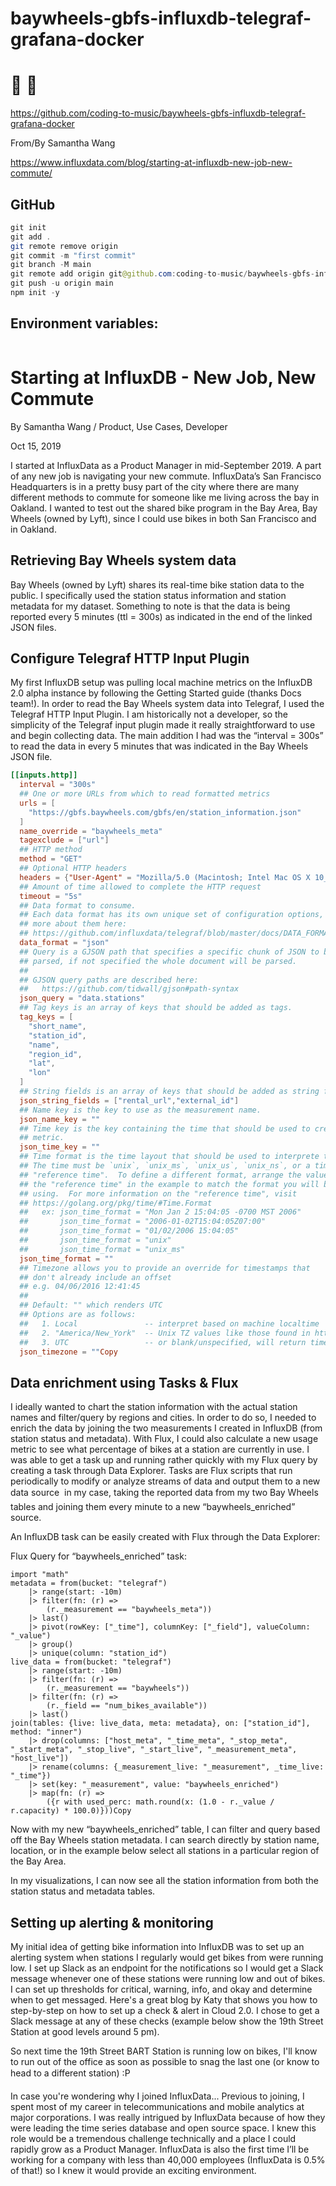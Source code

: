 # baywheels-gbfs-influxdb-telegraf-grafana-docker

# 🚀 🚀

https://github.com/coding-to-music/baywheels-gbfs-influxdb-telegraf-grafana-docker

From/By Samantha Wang

https://www.influxdata.com/blog/starting-at-influxdb-new-job-new-commute/

## GitHub

```java
git init
git add .
git remote remove origin
git commit -m "first commit"
git branch -M main
git remote add origin git@github.com:coding-to-music/baywheels-gbfs-influxdb-telegraf-grafana-docker.git
git push -u origin main
npm init -y
```

## Environment variables:

```java

```

# Starting at InfluxDB - New Job, New Commute

By Samantha Wang / Product, Use Cases, Developer

Oct 15, 2019

I started at InfluxData as a Product Manager in mid-September 2019. A part of any new job is navigating your new commute. InfluxData’s San Francisco Headquarters is in a pretty busy part of the city where there are many different methods to commute for someone like me living across the bay in Oakland. I wanted to test out the shared bike program in the Bay Area, Bay Wheels (owned by Lyft), since I could use bikes in both San Francisco and in Oakland.

## Retrieving Bay Wheels system data

Bay Wheels (owned by Lyft) shares its real-time bike station data to the public. I specifically used the station status information and station metadata for my dataset. Something to note is that the data is being reported every 5 minutes (ttl = 300s) as indicated in the end of the linked JSON files.

## Configure Telegraf HTTP Input Plugin

My first InfluxDB setup was pulling local machine metrics on the InfluxDB 2.0 alpha instance by following the Getting Started guide (thanks Docs team!). In order to read the Bay Wheels system data into Telegraf, I used the Telegraf HTTP Input Plugin. I am historically not a developer, so the simplicity of the Telegraf input plugin made it really straightforward to use and begin collecting data. The main addition I had was the “interval = 300s” to read the data in every 5 minutes that was indicated in the Bay Wheels JSON file.

```conf
[[inputs.http]]
  interval = "300s"
  ## One or more URLs from which to read formatted metrics
  urls = [
    "https://gbfs.baywheels.com/gbfs/en/station_information.json"
  ]
  name_override = "baywheels_meta"
  tagexclude = ["url"]
  ## HTTP method
  method = "GET"
  ## Optional HTTP headers
  headers = {"User-Agent" = "Mozilla/5.0 (Macintosh; Intel Mac OS X 10_14_4) AppleWebKit/537.36 (KHTML, like Gecko) Chrome/74.0.3729.131 Safari/537.36"}
  ## Amount of time allowed to complete the HTTP request
  timeout = "5s"
  ## Data format to consume.
  ## Each data format has its own unique set of configuration options, read
  ## more about them here:
  ## https://github.com/influxdata/telegraf/blob/master/docs/DATA_FORMATS_INPUT.md
  data_format = "json"
  ## Query is a GJSON path that specifies a specific chunk of JSON to be
  ## parsed, if not specified the whole document will be parsed.
  ##
  ## GJSON query paths are described here:
  ##   https://github.com/tidwall/gjson#path-syntax
  json_query = "data.stations"
  ## Tag keys is an array of keys that should be added as tags.
  tag_keys = [
    "short_name",
    "station_id",
    "name",
    "region_id",
    "lat",
    "lon"
  ]
  ## String fields is an array of keys that should be added as string fields.
  json_string_fields = ["rental_url","external_id"]
  ## Name key is the key to use as the measurement name.
  json_name_key = ""
  ## Time key is the key containing the time that should be used to create the
  ## metric.
  json_time_key = ""
  ## Time format is the time layout that should be used to interprete the json_time_key.
  ## The time must be `unix`, `unix_ms`, `unix_us`, `unix_ns`, or a time in the
  ## "reference time".  To define a different format, arrange the values from
  ## the "reference time" in the example to match the format you will be
  ## using.  For more information on the "reference time", visit
  ## https://golang.org/pkg/time/#Time.Format
  ##   ex: json_time_format = "Mon Jan 2 15:04:05 -0700 MST 2006"
  ##       json_time_format = "2006-01-02T15:04:05Z07:00"
  ##       json_time_format = "01/02/2006 15:04:05"
  ##       json_time_format = "unix"
  ##       json_time_format = "unix_ms"
  json_time_format = ""
  ## Timezone allows you to provide an override for timestamps that
  ## don't already include an offset
  ## e.g. 04/06/2016 12:41:45
  ##
  ## Default: "" which renders UTC
  ## Options are as follows:
  ##   1. Local               -- interpret based on machine localtime
  ##   2. "America/New_York"  -- Unix TZ values like those found in https://en.wikipedia.org/wiki/List_of_tz_database_time_zones
  ##   3. UTC                 -- or blank/unspecified, will return timestamp in UTC
  json_timezone = ""Copy
```

## Data enrichment using Tasks & Flux

I ideally wanted to chart the station information with the actual station names and filter/query by regions and cities. In order to do so, I needed to enrich the data by joining the two measurements I created in InfluxDB (from station status and metadata). With Flux, I could also calculate a new usage metric to see what percentage of bikes at a station are currently in use. I was able to get a task up and running rather quickly with my Flux query by creating a task through Data Explorer. Tasks are Flux scripts that run periodically to modify or analyze streams of data and output them to a new data source  in my case, taking the reported data from my two Bay Wheels tables and joining them every minute to a new “baywheels_enriched” source.

An InfluxDB task can be easily created with Flux through the Data Explorer:

Flux Query for “baywheels_enriched” task:

```flux
import "math"
metadata = from(bucket: "telegraf")
    |> range(start: -10m)
    |> filter(fn: (r) =>
        (r._measurement == "baywheels_meta"))
    |> last()
    |> pivot(rowKey: ["_time"], columnKey: ["_field"], valueColumn: "_value")
    |> group()
    |> unique(column: "station_id")
live_data = from(bucket: "telegraf")
    |> range(start: -10m)
    |> filter(fn: (r) =>
        (r._measurement == "baywheels"))
    |> filter(fn: (r) =>
        (r._field == "num_bikes_available"))
    |> last()
join(tables: {live: live_data, meta: metadata}, on: ["station_id"], method: "inner")
    |> drop(columns: ["host_meta", "_time_meta", "_stop_meta", "_start_meta", "_stop_live", "_start_live", "_measurement_meta", "host_live"])
    |> rename(columns: {_measurement_live: "_measurement", _time_live: "_time"})
    |> set(key: "_measurement", value: "baywheels_enriched")
    |> map(fn: (r) =>
        ({r with used_perc: math.round(x: (1.0 - r._value / r.capacity) * 100.0)}))Copy
```

Now with my new “baywheels_enriched” table, I can filter and query based off the Bay Wheels station metadata. I can search directly by station name, location, or in the example below select all stations in a particular region of the Bay Area.

In my visualizations, I can now see all the station information from both the station status and metadata tables.

## Setting up alerting & monitoring

My initial idea of getting bike information into InfluxDB was to set up an alerting system when stations I regularly would get bikes from were running low. I set up Slack as an endpoint for the notifications so I would get a Slack message whenever one of these stations were running low and out of bikes. I can set up thresholds for critical, warning, info, and okay and determine when to get messaged. Here's a great blog by Katy that shows you how to step-by-step on how to set up a check & alert in Cloud 2.0. I chose to get a Slack message at any of these checks (example below show the 19th Street Station at good levels around 5 pm).

So next time the 19th Street BART Station is running low on bikes, I'll know to run out of the office as soon as possible to snag the last one (or know to head to a different station) :P

In case you're wondering why I joined InfluxData...
Previous to joining, I spent most of my career in telecommunications and mobile analytics at major corporations. I was really intrigued by InfluxData because of how they were leading the time series database and open source space. I knew this role would be a tremendous challenge technically and a place I could rapidly grow as a Product Manager. InfluxData is also the first time I’ll be working for a company with less than 40,000 employees (InfluxData is 0.5% of that!) so I knew it would provide an exciting environment.
